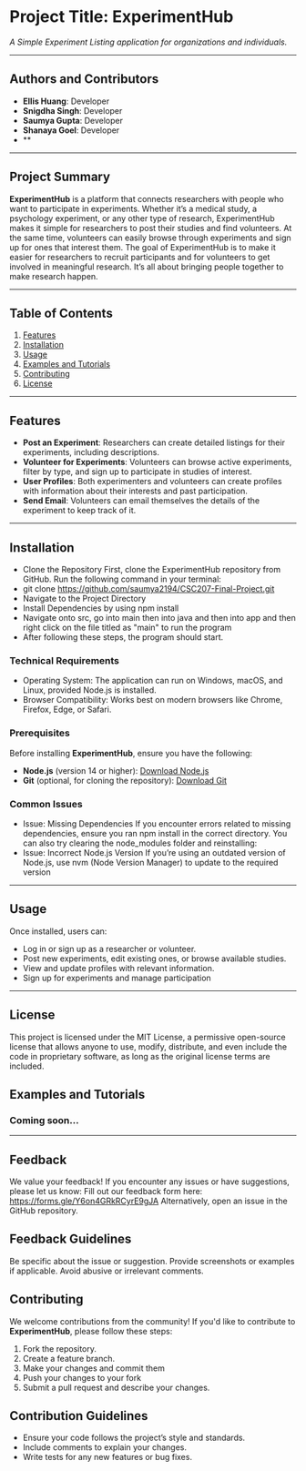 # **Project Title: ExperimentHub**
_A Simple Experiment Listing application for organizations and individuals._

---

## **Authors and Contributors**
- **Ellis Huang**: Developer
- **Snigdha Singh**: Developer
- **Saumya Gupta**: Developer
- **Shanaya Goel**: Developer
- **

---

## **Project Summary**
**ExperimentHub** is a platform that connects researchers with people who want 
to participate in experiments. Whether it’s a medical study, 
a psychology experiment, or any other type of research, 
ExperimentHub makes it simple for researchers to post their studies and find volunteers. 
At the same time, volunteers can easily browse through experiments 
and sign up for ones that interest them. 
The goal of ExperimentHub is to make it easier for researchers to recruit 
participants and for volunteers to get involved in meaningful research. 
It’s all about bringing people together to make research happen.

---

## **Table of Contents**
1. [Features](#features)
2. [Installation](#installation)
3. [Usage](#usage)
4. [Examples and Tutorials](#examples-and-tutorials)
5. [Contributing](#contributing)
6. [License](#license)

---

## **Features**
- **Post an Experiment**: Researchers can create detailed listings for their experiments, including descriptions.
- **Volunteer for Experiments**: Volunteers can browse active experiments, filter by type, and sign up to participate in studies of interest.
- **User Profiles**: Both experimenters and volunteers can create profiles with information about their interests and past participation.
- **Send Email**: Volunteers can email themselves the details of the experiment to keep track of it.

---

## **Installation**
 - Clone the Repository
First, clone the ExperimentHub repository from GitHub. Run the following command in your terminal:
 - git clone https://github.com/saumya2194/CSC207-Final-Project.git
 - Navigate to the Project Directory
 - Install Dependencies by using npm install
 - Navigate onto src, go into main then into java and then into app and then 
right click on the file titled as "main" to run the program
 - After following these steps, the program should start.

### **Technical Requirements**
 - Operating System: The application can run on Windows, macOS, and 
Linux, provided Node.js is installed.
 - Browser Compatibility: Works best on modern browsers 
like Chrome, Firefox, Edge, or Safari.


### **Prerequisites**
Before installing **ExperimentHub**, ensure you have the following:

- **Node.js** (version 14 or higher): [Download Node.js](https://nodejs.org/)
- **Git** (optional, for cloning the repository): [Download Git](https://git-scm.com/)

### **Common Issues**
 - Issue: Missing Dependencies
If you encounter errors related to missing dependencies, ensure you ran npm install in the correct directory. 
You can also try clearing the node_modules folder and reinstalling:
 - Issue: Incorrect Node.js Version
If you’re using an outdated version of Node.js, 
use nvm (Node Version Manager) to update to the required version


---

## **Usage**
Once installed, users can:
 - Log in or sign up as a researcher or volunteer.
 - Post new experiments, edit existing ones, or browse available studies.
 - View and update profiles with relevant information.
 - Sign up for experiments and manage participation

---
## **License**
This project is licensed under the MIT License, a permissive open-source license 
that allows anyone to use, modify, distribute, and even include the code in 
proprietary software, as long as the original license terms are included.

## **Examples and Tutorials**
### Coming soon...

---
## **Feedback**
We value your feedback! If you encounter any issues or have suggestions, please let us know:
Fill out our feedback form here: https://forms.gle/Y6on4GRkRCyrE9gJA
Alternatively, open an issue in the GitHub repository.
## **Feedback Guidelines**
Be specific about the issue or suggestion.
Provide screenshots or examples if applicable.
Avoid abusive or irrelevant comments.

## **Contributing**
We welcome contributions from the community! If you'd like to contribute to **ExperimentHub**, please follow these steps:
1. Fork the repository.
2. Create a feature branch.
3. Make your changes and commit them
4. Push your changes to your fork
5. Submit a pull request and describe your changes.

## **Contribution Guidelines**
 - Ensure your code follows the project’s style and standards.
 - Include comments to explain your changes.
 - Write tests for any new features or bug fixes.
